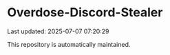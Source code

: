 # Overdose-Discord-Stealer

Last updated: 2025-07-07 07:20:29

This repository is automatically maintained.
